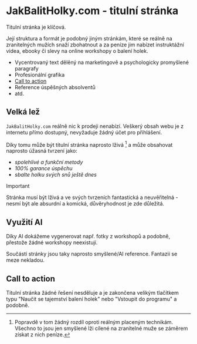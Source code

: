 # JakBalitHolky.com - titulní stránka

Titulní stránka je klíčová.

Její struktura a formát je podobný jiným stránkám, které se reálně na zranitelných mužích snaží zbohatnout a za peníze jim nabízet instruktážní videa, ebooky či slevy na online workshopy o balení holek.

- Vycentrovaný text dělěný na marketingově a psychologicky promyšlené paragrafy
- Profesionální grafika
- [Call to action](https://en.wikipedia.org/wiki/Call_to_action_(marketing))
- Reference úspěšných absolventů
- atd.

## Velká lež

`JakBalitHolky.com` reálně nic k prodeji nenabízí. Veškerý obsah webu je z internetu přímo dostupný, nevyžaduje žádný účet pro přihlášení.

Díky tomu může být titulní stránka  naprosto lživá [^1] a může obsahovat naprosto úžasná tvrzení jako:

- *spolehlivé a funkční metody*
- *100% garance úspěchu*
- *sbalte holku svých snů ještě dnes*

> [!IMPORTANT]
> Stránka musí být lživá a ve svých tvrzeních fantastická a neuvěřitelná - nesmí být ale absurdní a komická, důvěryhodnost je zde důležitá.

## Využití AI

Díky AI dokážeme vygenerovat např. fotky z workshopů a podobně, přestože žádné workshopy neexistují.

Součástí stránky jsou taky naprosto smyšlené/AI reference. Fantazii se meze nekladou.


## Call to action

Titulní stránka žádné řešení nesděluje a je zakončena velikým tlačítkem typu "Naučit se tajemství balení holek" nebo "Vstoupit do programu" a podobně.

[^1]: Popravdě v tom žádný rozdíl oproti reálným placeným technikám. Všechno to jsou jen smyšlené lži cílené na zranitelné muže se záměrem získat z nich peníze. 